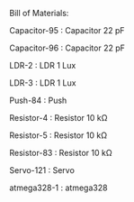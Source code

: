 Bill of Materials:



Capacitor-95 : Capacitor 22 pF

Capacitor-96 : Capacitor 22 pF

LDR-2        : LDR 1 Lux

LDR-3        : LDR 1 Lux

Push-84      : Push

Resistor-4   : Resistor 10 kΩ

Resistor-5   : Resistor 10 kΩ

Resistor-83  : Resistor 10 kΩ

Servo-121    : Servo 

atmega328-1  : atmega328   

